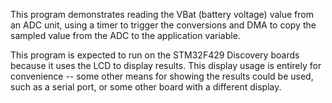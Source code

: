 This program demonstrates reading the VBat (battery voltage) value from
an ADC unit, using a timer to trigger the conversions and DMA to copy the
sampled value from the ADC to the application variable.

This program is expected to run on the STM32F429 Discovery boards because
it uses the LCD to display results.  This display usage is entirely for
convenience -- some other means for showing the results could be used, such
as a serial port, or some other board with a different display.
